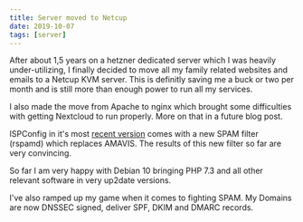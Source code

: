 ```yaml
---
title: Server moved to Netcup
date: 2019-10-07
tags: [server]
---
```


After about 1,5 years on a hetzner dedicated server which I was heavily under-utilizing, I finally decided to move all my family related websites and emails to a Netcup KVM server.
This is definitly saving me a buck or two per month and is still more than enough power to run all my services.

I also made the move from Apache to nginx which brought some difficulties with getting Nextcloud to run properly. More on that in a future blog post.

ISPConfig in it's most [recent version](https://www.ispconfig.org/blog/ispconfig-3-1-15-released/) comes with a new SPAM filter (rspamd) which replaces AMAVIS. The results of this
new filter so far are very convincing.

So far I am very happy with Debian 10 bringing PHP 7.3 and all other relevant software in very up2date versions.

I've also ramped up my game when it comes to fighting SPAM. My Domains are now DNSSEC signed, deliver SPF, DKIM and DMARC records.